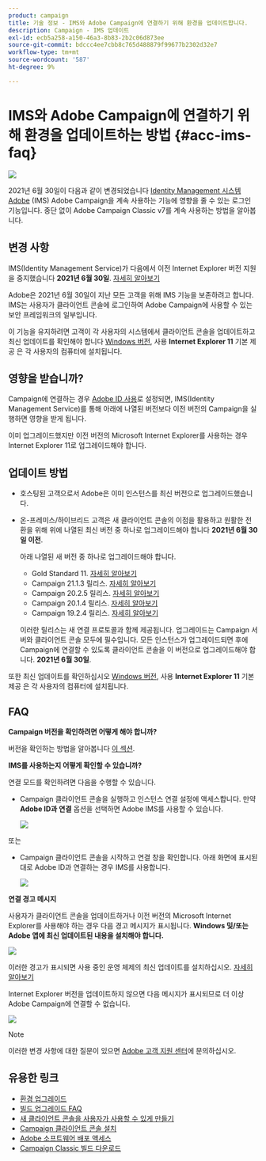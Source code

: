 ```yaml
---
product: campaign
title: 기술 정보 - IMS와 Adobe Campaign에 연결하기 위해 환경을 업데이트합니다.
description: Campaign - IMS 업데이트
exl-id: ecb5a258-a150-46a3-8b83-2b2c06d873ee
source-git-commit: bdccc4ee7cbb8c765d488879f99677b2302d32e7
workflow-type: tm+mt
source-wordcount: '587'
ht-degree: 9%

---
```


# IMS와 Adobe Campaign에 연결하기 위해 환경을 업데이트하는 방법 {#acc-ims-faq}

![](../../assets/v7-only.svg)

2021년 6월 30일이 다음과 같이 변경되었습니다 [Identity Management 시스템 Adobe](https://helpx.adobe.com/enterprise/using/identity.html) (IMS) Adobe Campaign을 계속 사용하는 기능에 영향을 줄 수 있는 로그인 기능입니다. 중단 없이 Adobe Campaign Classic v7를 계속 사용하는 방법을 알아봅니다.

## 변경 사항

IMS(Identity Management Service)가 다음에서 이전 Internet Explorer 버전 지원을 중지했습니다 **2021년 6월 30일**. [자세히 알아보기](https://helpx.adobe.com/x-productkb/global/update-operating-system-and-browser.html)

Adobe은 2021년 6월 30일이 지난 모든 고객을 위해 IMS 기능을 보존하려고 합니다. IMS는 사용자가 클라이언트 콘솔에 로그인하여 Adobe Campaign에 사용할 수 있는 보안 프레임워크의 일부입니다.

이 기능을 유지하려면 고객이 각 사용자의 시스템에서 클라이언트 콘솔을 업데이트하고 최신 업데이트를 확인해야 합니다 [Windows 버전](../../rn/using/compatibility-matrix.md#ClientConsoleoperatingsystems), 사용 **Internet Explorer 11** 기본 제공 은 각 사용자의 컴퓨터에 설치됩니다.

## 영향을 받습니까?

Campaign에 연결하는 경우 [Adobe ID 사용](../../integrations/using/about-adobe-id.md)로 설정되면, IMS(Identity Management Service)를 통해 아래에 나열된 버전보다 이전 버전의 Campaign을 실행하면 영향을 받게 됩니다.

이미 업그레이드했지만 이전 버전의 Microsoft Internet Explorer를 사용하는 경우 Internet Explorer 11로 업그레이드해야 합니다.

## 업데이트 방법

* 호스팅된 고객으로서 Adobe은 이미 인스턴스를 최신 버전으로 업그레이드했습니다.

* 온-프레미스/하이브리드 고객은 새 클라이언트 콘솔의 이점을 활용하고 원활한 전환을 위해 위에 나열된 최신 버전 중 하나로 업그레이드해야 합니다 **2021년 6월 30일 이전**.

   아래 나열된 새 버전 중 하나로 업그레이드해야 합니다.

   * Gold Standard 11. [자세히 알아보기](../../rn/using/gold-standard.md)
   * Campaign 21.1.3 릴리스. [자세히 알아보기](../../rn/using/latest-release.md)
   * Campaign 20.2.5 릴리스. [자세히 알아보기](../../rn/using/release--2020.md#release-20-2-5-build-9188)
   * Campaign 20.1.4 릴리스. [자세히 알아보기](../../rn/using/release--2020.md#release-20-1-4-build-9126)
   * Campaign 19.2.4 릴리스. [자세히 알아보기](../../rn/using/release--2019.md#release-19-2-4-build-9082)

   이러한 릴리스는 새 연결 프로토콜과 함께 제공됩니다. 업그레이드는 Campaign 서버와 클라이언트 콘솔 모두에 필수입니다. 모든 인스턴스가 업그레이드되면 후에 Campaign에 연결할 수 있도록 클라이언트 콘솔을 이 버전으로 업그레이드해야 합니다. **2021년 6월 30일**.

또한 최신 업데이트를 확인하십시오 [Windows 버전](../../rn/using/compatibility-matrix.md#ClientConsoleoperatingsystems), 사용 **Internet Explorer 11** 기본 제공 은 각 사용자의 컴퓨터에 설치됩니다.

## FAQ

**Campaign 버전을 확인하려면 어떻게 해야 합니까?**

버전을 확인하는 방법을 알아봅니다 [이 섹션](../../platform/using/launching-adobe-campaign.md#getting-your-campaign-version).


**IMS를 사용하는지 어떻게 확인할 수 있습니까?**

연결 모드를 확인하려면 다음을 수행할 수 있습니다.

* Campaign 클라이언트 콘솔을 실행하고 인스턴스 연결 설정에 액세스합니다. 만약 **Adobe ID과 연결** 옵션을 선택하면 Adobe IMS를 사용할 수 있습니다.

   ![](../../integrations/using/assets/ims_1.png)

또는

* Campaign 클라이언트 콘솔을 시작하고 연결 창을 확인합니다. 아래 화면에 표시된 대로 Adobe ID과 연결하는 경우 IMS를 사용합니다.

   ![](../../integrations/using/assets/adobeID.png)

**연결 경고 메시지**

사용자가 클라이언트 콘솔을 업데이트하거나 이전 버전의 Microsoft Internet Explorer를 사용해야 하는 경우 다음 경고 메시지가 표시됩니다. **Windows 및/또는 Adobe 앱에 최신 업데이트된 내용을 설치해야 합니다.**

![](../../integrations/using/assets/do-not-localize/errorMsg.png)

이러한 경고가 표시되면 사용 중인 운영 체제의 최신 업데이트를 설치하십시오. [자세히 알아보기](https://helpx.adobe.com/x-productkb/global/update-operating-system-and-browser.html)

Internet Explorer 버전을 업데이트하지 않으면 다음 메시지가 표시되므로 더 이상 Adobe Campaign에 연결할 수 없습니다.

![](../../integrations/using/assets/do-not-localize/errorUpdateReq.png)

>[!NOTE]
>
>이러한 변경 사항에 대한 질문이 있으면 [Adobe 고객 지원 센터](https://helpx.adobe.com/kr/enterprise/admin-guide.html/enterprise/using/support-for-experience-cloud.ug.html)에 문의하십시오.

## 유용한 링크

* [환경 업그레이드](../../production/using/build-upgrade.md)
* [빌드 업그레이드 FAQ](../../platform/using/faq-build-upgrade.md)
* [새 클라이언트 콘솔을 사용자가 사용할 수 있게 만들기](../../installation/using/client-console-availability-for-windows.md)
* [Campaign 클라이언트 콘솔 설치](../../installation/using/installing-the-client-console.md)
* [Adobe 소프트웨어 배포 액세스](https://experienceleague.adobe.com/docs/experience-cloud/software-distribution/home.html?lang=en)
* [Campaign Classic 빌드 다운로드](https://experience.adobe.com/#/downloads/content/software-distribution/ko/campaign.html)
